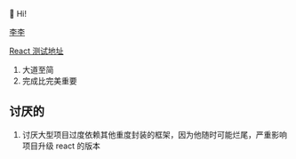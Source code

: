 👋 Hi!

[李李](https://whimsical.com/YNapr5kpkMu1a4GSuuyvbj)

[React 测试地址](https://codesandbox.io/p/devbox/new-wood-wwz8nr?file=%2Fsrc%2FApp.tsx)

1. 大道至简
2. 完成比完美重要

## 讨厌的

1. 讨厌大型项目过度依赖其他重度封装的框架，因为他随时可能烂尾，严重影响项目升级 react 的版本
